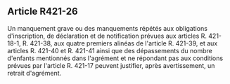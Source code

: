## Article R421-26

Un manquement grave ou des manquements répétés aux obligations d'inscription, de déclaration et de
notification prévues aux articles R. 421-18-1, R. 421-38, aux quatre premiers alinéas de l'article R. 421-39,
et aux articles R. 421-40 et R. 421-41 ainsi que des dépassements du nombre d'enfants mentionnés dans
l'agrément et ne répondant pas aux conditions prévues par l'article R. 421-17 peuvent justifier, après
avertissement, un retrait d'agrément.

